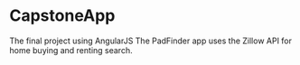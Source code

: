 # CapstoneApp
The final project using AngularJS
The PadFinder app uses the Zillow API for home buying and renting search.
